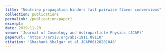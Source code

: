 ```yaml
---
title: "Neutrino propagation hinders fast pairwise flavor conversions"
collection: publications
permalink: /publication/paper1
excerpt: 
date: 2019-11-20
venue: 'Journal of Cosmology and Astroparticle Physics (JCAP)'
paperurl: 'https://arxiv.org/abs/1911.09110'
citation: 'Shashank Shalgar et al JCAP06(2020)048'
---
```


